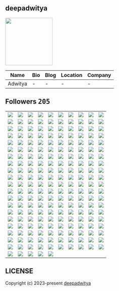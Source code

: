 ## deepadwitya
<img src="https://avatars.githubusercontent.com/u/89625446?v=4" width="150" />

| Name | Bio | Blog | Location | Company |
| -- | -- | -- | -- | -- |
| Adwitya | - | - | - | - |

## Followers <kbd>205</kbd>

<table width="100%">
  <tr width='100%'><td width='10%' align='center'><a href='https://github.com/kenjinote'><img src='https://avatars.githubusercontent.com/u/2605401?v=4' /></a></td><td width='10%' align='center'><a href='https://github.com/Sawi78112'><img src='https://avatars.githubusercontent.com/u/4213074?v=4' /></a></td><td width='10%' align='center'><a href='https://github.com/billyfischbach'><img src='https://avatars.githubusercontent.com/u/5067515?v=4' /></a></td><td width='10%' align='center'><a href='https://github.com/eva57gr'><img src='https://avatars.githubusercontent.com/u/5327231?v=4' /></a></td><td width='10%' align='center'><a href='https://github.com/ccbearyeh'><img src='https://avatars.githubusercontent.com/u/5384439?v=4' /></a></td><td width='10%' align='center'><a href='https://github.com/jjfhwang'><img src='https://avatars.githubusercontent.com/u/5413597?v=4' /></a></td><td width='10%' align='center'><a href='https://github.com/gino2013'><img src='https://avatars.githubusercontent.com/u/5793569?v=4' /></a></td><td width='10%' align='center'><a href='https://github.com/riseansmal'><img src='https://avatars.githubusercontent.com/u/6877737?v=4' /></a></td><td width='10%' align='center'><a href='https://github.com/seehiong'><img src='https://avatars.githubusercontent.com/u/6965893?v=4' /></a></td><td width='10%' align='center'><a href='https://github.com/topsecretagent007'><img src='https://avatars.githubusercontent.com/u/7397803?v=4' /></a></td></tr><tr width='100%'><td width='10%' align='center'><a href='https://github.com/KylerCondran'><img src='https://avatars.githubusercontent.com/u/7399939?v=4' /></a></td><td width='10%' align='center'><a href='https://github.com/onamfc'><img src='https://avatars.githubusercontent.com/u/8187699?v=4' /></a></td><td width='10%' align='center'><a href='https://github.com/murapadev'><img src='https://avatars.githubusercontent.com/u/10557163?v=4' /></a></td><td width='10%' align='center'><a href='https://github.com/dbunt1tled'><img src='https://avatars.githubusercontent.com/u/16355486?v=4' /></a></td><td width='10%' align='center'><a href='https://github.com/IDouble'><img src='https://avatars.githubusercontent.com/u/18186995?v=4' /></a></td><td width='10%' align='center'><a href='https://github.com/Fadhaa'><img src='https://avatars.githubusercontent.com/u/18240431?v=4' /></a></td><td width='10%' align='center'><a href='https://github.com/jackccrawford'><img src='https://avatars.githubusercontent.com/u/18580445?v=4' /></a></td><td width='10%' align='center'><a href='https://github.com/djvelimir'><img src='https://avatars.githubusercontent.com/u/20823832?v=4' /></a></td><td width='10%' align='center'><a href='https://github.com/danielmrtnvc'><img src='https://avatars.githubusercontent.com/u/23488585?v=4' /></a></td><td width='10%' align='center'><a href='https://github.com/ChariotRed'><img src='https://avatars.githubusercontent.com/u/25374213?v=4' /></a></td></tr><tr width='100%'><td width='10%' align='center'><a href='https://github.com/visualGravitySense'><img src='https://avatars.githubusercontent.com/u/26278690?v=4' /></a></td><td width='10%' align='center'><a href='https://github.com/sungeer'><img src='https://avatars.githubusercontent.com/u/26924670?v=4' /></a></td><td width='10%' align='center'><a href='https://github.com/jelspace'><img src='https://avatars.githubusercontent.com/u/27209430?v=4' /></a></td><td width='10%' align='center'><a href='https://github.com/Benjamin-cup'><img src='https://avatars.githubusercontent.com/u/33036584?v=4' /></a></td><td width='10%' align='center'><a href='https://github.com/cashblaze129'><img src='https://avatars.githubusercontent.com/u/33608400?v=4' /></a></td><td width='10%' align='center'><a href='https://github.com/Ideal-Softer'><img src='https://avatars.githubusercontent.com/u/36896525?v=4' /></a></td><td width='10%' align='center'><a href='https://github.com/Landon153'><img src='https://avatars.githubusercontent.com/u/43365714?v=4' /></a></td><td width='10%' align='center'><a href='https://github.com/standardgalactic'><img src='https://avatars.githubusercontent.com/u/43516554?v=4' /></a></td><td width='10%' align='center'><a href='https://github.com/sandibrrm'><img src='https://avatars.githubusercontent.com/u/43517564?v=4' /></a></td><td width='10%' align='center'><a href='https://github.com/AchrafReyani'><img src='https://avatars.githubusercontent.com/u/43996450?v=4' /></a></td></tr><tr width='100%'><td width='10%' align='center'><a href='https://github.com/NiniTurner'><img src='https://avatars.githubusercontent.com/u/44910620?v=4' /></a></td><td width='10%' align='center'><a href='https://github.com/nstrmx'><img src='https://avatars.githubusercontent.com/u/45055549?v=4' /></a></td><td width='10%' align='center'><a href='https://github.com/jfullstackdev'><img src='https://avatars.githubusercontent.com/u/47092464?v=4' /></a></td><td width='10%' align='center'><a href='https://github.com/ryo8000'><img src='https://avatars.githubusercontent.com/u/49798519?v=4' /></a></td><td width='10%' align='center'><a href='https://github.com/emmanuelvelmo'><img src='https://avatars.githubusercontent.com/u/51292782?v=4' /></a></td><td width='10%' align='center'><a href='https://github.com/TuRuSkT11'><img src='https://avatars.githubusercontent.com/u/53394750?v=4' /></a></td><td width='10%' align='center'><a href='https://github.com/kelvinMORURI'><img src='https://avatars.githubusercontent.com/u/54265555?v=4' /></a></td><td width='10%' align='center'><a href='https://github.com/cerenyilmazjinx'><img src='https://avatars.githubusercontent.com/u/56936296?v=4' /></a></td><td width='10%' align='center'><a href='https://github.com/tm-0430'><img src='https://avatars.githubusercontent.com/u/57335230?v=4' /></a></td><td width='10%' align='center'><a href='https://github.com/bocaletto-luca'><img src='https://avatars.githubusercontent.com/u/58043613?v=4' /></a></td></tr><tr width='100%'><td width='10%' align='center'><a href='https://github.com/oluiscabral'><img src='https://avatars.githubusercontent.com/u/58452540?v=4' /></a></td><td width='10%' align='center'><a href='https://github.com/alighasemi889'><img src='https://avatars.githubusercontent.com/u/58810370?v=4' /></a></td><td width='10%' align='center'><a href='https://github.com/marcmotta'><img src='https://avatars.githubusercontent.com/u/60157172?v=4' /></a></td><td width='10%' align='center'><a href='https://github.com/hosseinghDev'><img src='https://avatars.githubusercontent.com/u/60262273?v=4' /></a></td><td width='10%' align='center'><a href='https://github.com/aantoooon'><img src='https://avatars.githubusercontent.com/u/62193371?v=4' /></a></td><td width='10%' align='center'><a href='https://github.com/QOZU'><img src='https://avatars.githubusercontent.com/u/64510789?v=4' /></a></td><td width='10%' align='center'><a href='https://github.com/hajigur69'><img src='https://avatars.githubusercontent.com/u/66867581?v=4' /></a></td><td width='10%' align='center'><a href='https://github.com/VictoriaCabirta'><img src='https://avatars.githubusercontent.com/u/67331250?v=4' /></a></td><td width='10%' align='center'><a href='https://github.com/ewhu'><img src='https://avatars.githubusercontent.com/u/71063216?v=4' /></a></td><td width='10%' align='center'><a href='https://github.com/manmohanhunjan'><img src='https://avatars.githubusercontent.com/u/71703296?v=4' /></a></td></tr><tr width='100%'><td width='10%' align='center'><a href='https://github.com/JohnMwendwa'><img src='https://avatars.githubusercontent.com/u/72663882?v=4' /></a></td><td width='10%' align='center'><a href='https://github.com/Zack4DEV'><img src='https://avatars.githubusercontent.com/u/73597675?v=4' /></a></td><td width='10%' align='center'><a href='https://github.com/xgek'><img src='https://avatars.githubusercontent.com/u/73622401?v=4' /></a></td><td width='10%' align='center'><a href='https://github.com/mbitujames'><img src='https://avatars.githubusercontent.com/u/78168933?v=4' /></a></td><td width='10%' align='center'><a href='https://github.com/helallao'><img src='https://avatars.githubusercontent.com/u/78656003?v=4' /></a></td><td width='10%' align='center'><a href='https://github.com/thisalireza'><img src='https://avatars.githubusercontent.com/u/81307350?v=4' /></a></td><td width='10%' align='center'><a href='https://github.com/Raquel-Fernandez'><img src='https://avatars.githubusercontent.com/u/81975272?v=4' /></a></td><td width='10%' align='center'><a href='https://github.com/otsupom'><img src='https://avatars.githubusercontent.com/u/86154133?v=4' /></a></td><td width='10%' align='center'><a href='https://github.com/AmirulAndalib'><img src='https://avatars.githubusercontent.com/u/86344856?v=4' /></a></td><td width='10%' align='center'><a href='https://github.com/seckinyasar'><img src='https://avatars.githubusercontent.com/u/86570205?v=4' /></a></td></tr><tr width='100%'><td width='10%' align='center'><a href='https://github.com/Shinbatsu'><img src='https://avatars.githubusercontent.com/u/87991929?v=4' /></a></td><td width='10%' align='center'><a href='https://github.com/huytg1007'><img src='https://avatars.githubusercontent.com/u/88336473?v=4' /></a></td><td width='10%' align='center'><a href='https://github.com/mg-e'><img src='https://avatars.githubusercontent.com/u/89415673?v=4' /></a></td><td width='10%' align='center'><a href='https://github.com/yuskraft'><img src='https://avatars.githubusercontent.com/u/89844466?v=4' /></a></td><td width='10%' align='center'><a href='https://github.com/AbdullahRashid133'><img src='https://avatars.githubusercontent.com/u/89905186?v=4' /></a></td><td width='10%' align='center'><a href='https://github.com/Cre4T3Tiv3'><img src='https://avatars.githubusercontent.com/u/90336421?v=4' /></a></td><td width='10%' align='center'><a href='https://github.com/Davidevlops'><img src='https://avatars.githubusercontent.com/u/91037972?v=4' /></a></td><td width='10%' align='center'><a href='https://github.com/ezozu'><img src='https://avatars.githubusercontent.com/u/91341753?v=4' /></a></td><td width='10%' align='center'><a href='https://github.com/v-mv'><img src='https://avatars.githubusercontent.com/u/91957475?v=4' /></a></td><td width='10%' align='center'><a href='https://github.com/iam-harshsoni'><img src='https://avatars.githubusercontent.com/u/95012191?v=4' /></a></td></tr><tr width='100%'><td width='10%' align='center'><a href='https://github.com/Yadavanurag13'><img src='https://avatars.githubusercontent.com/u/95437051?v=4' /></a></td><td width='10%' align='center'><a href='https://github.com/george0st'><img src='https://avatars.githubusercontent.com/u/95856749?v=4' /></a></td><td width='10%' align='center'><a href='https://github.com/ludo53'><img src='https://avatars.githubusercontent.com/u/97764715?v=4' /></a></td><td width='10%' align='center'><a href='https://github.com/heinodendal'><img src='https://avatars.githubusercontent.com/u/98295046?v=4' /></a></td><td width='10%' align='center'><a href='https://github.com/Shahir-47'><img src='https://avatars.githubusercontent.com/u/98346408?v=4' /></a></td><td width='10%' align='center'><a href='https://github.com/christian-schw'><img src='https://avatars.githubusercontent.com/u/100429187?v=4' /></a></td><td width='10%' align='center'><a href='https://github.com/oluoko'><img src='https://avatars.githubusercontent.com/u/101041804?v=4' /></a></td><td width='10%' align='center'><a href='https://github.com/neuronix2025'><img src='https://avatars.githubusercontent.com/u/101916048?v=4' /></a></td><td width='10%' align='center'><a href='https://github.com/md-rifatkhan'><img src='https://avatars.githubusercontent.com/u/102645154?v=4' /></a></td><td width='10%' align='center'><a href='https://github.com/m-bwela'><img src='https://avatars.githubusercontent.com/u/103028236?v=4' /></a></td></tr><tr width='100%'><td width='10%' align='center'><a href='https://github.com/bert093'><img src='https://avatars.githubusercontent.com/u/103609643?v=4' /></a></td><td width='10%' align='center'><a href='https://github.com/General-MP'><img src='https://avatars.githubusercontent.com/u/103930078?v=4' /></a></td><td width='10%' align='center'><a href='https://github.com/nimakian'><img src='https://avatars.githubusercontent.com/u/106957401?v=4' /></a></td><td width='10%' align='center'><a href='https://github.com/devimccallion'><img src='https://avatars.githubusercontent.com/u/109635993?v=4' /></a></td><td width='10%' align='center'><a href='https://github.com/shahriar0999'><img src='https://avatars.githubusercontent.com/u/110348315?v=4' /></a></td><td width='10%' align='center'><a href='https://github.com/Nagdy8888'><img src='https://avatars.githubusercontent.com/u/111529534?v=4' /></a></td><td width='10%' align='center'><a href='https://github.com/DIMFLIX'><img src='https://avatars.githubusercontent.com/u/112165977?v=4' /></a></td><td width='10%' align='center'><a href='https://github.com/EminHaziyev'><img src='https://avatars.githubusercontent.com/u/113848558?v=4' /></a></td><td width='10%' align='center'><a href='https://github.com/bhza'><img src='https://avatars.githubusercontent.com/u/114709419?v=4' /></a></td><td width='10%' align='center'><a href='https://github.com/COSSAVVU'><img src='https://avatars.githubusercontent.com/u/115111295?v=4' /></a></td></tr><tr width='100%'><td width='10%' align='center'><a href='https://github.com/laurindoisaac'><img src='https://avatars.githubusercontent.com/u/116688165?v=4' /></a></td><td width='10%' align='center'><a href='https://github.com/NicolasVegaQ'><img src='https://avatars.githubusercontent.com/u/116695317?v=4' /></a></td><td width='10%' align='center'><a href='https://github.com/germainelee'><img src='https://avatars.githubusercontent.com/u/118464031?v=4' /></a></td><td width='10%' align='center'><a href='https://github.com/cepseu1'><img src='https://avatars.githubusercontent.com/u/118836783?v=4' /></a></td><td width='10%' align='center'><a href='https://github.com/Nirkrolm72650'><img src='https://avatars.githubusercontent.com/u/119167054?v=4' /></a></td><td width='10%' align='center'><a href='https://github.com/RezaBehnoud'><img src='https://avatars.githubusercontent.com/u/119262375?v=4' /></a></td><td width='10%' align='center'><a href='https://github.com/AymaneMehdi'><img src='https://avatars.githubusercontent.com/u/119676798?v=4' /></a></td><td width='10%' align='center'><a href='https://github.com/FHajid'><img src='https://avatars.githubusercontent.com/u/120089837?v=4' /></a></td><td width='10%' align='center'><a href='https://github.com/DavoudMolaei'><img src='https://avatars.githubusercontent.com/u/121189075?v=4' /></a></td><td width='10%' align='center'><a href='https://github.com/Kirito9910'><img src='https://avatars.githubusercontent.com/u/121258433?v=4' /></a></td></tr><tr width='100%'><td width='10%' align='center'><a href='https://github.com/tubakhxn'><img src='https://avatars.githubusercontent.com/u/122105012?v=4' /></a></td><td width='10%' align='center'><a href='https://github.com/gautampoojari'><img src='https://avatars.githubusercontent.com/u/122372375?v=4' /></a></td><td width='10%' align='center'><a href='https://github.com/K1rsN7'><img src='https://avatars.githubusercontent.com/u/123446875?v=4' /></a></td><td width='10%' align='center'><a href='https://github.com/MwitiPeter'><img src='https://avatars.githubusercontent.com/u/124337409?v=4' /></a></td><td width='10%' align='center'><a href='https://github.com/RafalW3bCraft'><img src='https://avatars.githubusercontent.com/u/126445142?v=4' /></a></td><td width='10%' align='center'><a href='https://github.com/GitXpresso'><img src='https://avatars.githubusercontent.com/u/126926699?v=4' /></a></td><td width='10%' align='center'><a href='https://github.com/phntmzn'><img src='https://avatars.githubusercontent.com/u/126989297?v=4' /></a></td><td width='10%' align='center'><a href='https://github.com/devddine'><img src='https://avatars.githubusercontent.com/u/128975433?v=4' /></a></td><td width='10%' align='center'><a href='https://github.com/LINDEX171'><img src='https://avatars.githubusercontent.com/u/129359610?v=4' /></a></td><td width='10%' align='center'><a href='https://github.com/otaviossousa'><img src='https://avatars.githubusercontent.com/u/130789571?v=4' /></a></td></tr><tr width='100%'><td width='10%' align='center'><a href='https://github.com/Abdellahsyani'><img src='https://avatars.githubusercontent.com/u/133210126?v=4' /></a></td><td width='10%' align='center'><a href='https://github.com/Willie169'><img src='https://avatars.githubusercontent.com/u/133617026?v=4' /></a></td><td width='10%' align='center'><a href='https://github.com/Kei-K23'><img src='https://avatars.githubusercontent.com/u/134714087?v=4' /></a></td><td width='10%' align='center'><a href='https://github.com/Thapakon-thai'><img src='https://avatars.githubusercontent.com/u/134791817?v=4' /></a></td><td width='10%' align='center'><a href='https://github.com/Laqrabti'><img src='https://avatars.githubusercontent.com/u/137748143?v=4' /></a></td><td width='10%' align='center'><a href='https://github.com/Accercle'><img src='https://avatars.githubusercontent.com/u/138025980?v=4' /></a></td><td width='10%' align='center'><a href='https://github.com/Emmanuel-75'><img src='https://avatars.githubusercontent.com/u/138172078?v=4' /></a></td><td width='10%' align='center'><a href='https://github.com/N1TEB0I'><img src='https://avatars.githubusercontent.com/u/138403094?v=4' /></a></td><td width='10%' align='center'><a href='https://github.com/AhmadTigress'><img src='https://avatars.githubusercontent.com/u/139285648?v=4' /></a></td><td width='10%' align='center'><a href='https://github.com/EduardoDosSantosFerreira'><img src='https://avatars.githubusercontent.com/u/139907452?v=4' /></a></td></tr><tr width='100%'><td width='10%' align='center'><a href='https://github.com/B2Kumar03'><img src='https://avatars.githubusercontent.com/u/140134657?v=4' /></a></td><td width='10%' align='center'><a href='https://github.com/AmirPeyravan'><img src='https://avatars.githubusercontent.com/u/141130613?v=4' /></a></td><td width='10%' align='center'><a href='https://github.com/Hotchapu13'><img src='https://avatars.githubusercontent.com/u/144183939?v=4' /></a></td><td width='10%' align='center'><a href='https://github.com/marichu-kt'><img src='https://avatars.githubusercontent.com/u/145447256?v=4' /></a></td><td width='10%' align='center'><a href='https://github.com/KartofelnKatze'><img src='https://avatars.githubusercontent.com/u/145869394?v=4' /></a></td><td width='10%' align='center'><a href='https://github.com/codewithdhruba01'><img src='https://avatars.githubusercontent.com/u/146111647?v=4' /></a></td><td width='10%' align='center'><a href='https://github.com/ParhamPK03'><img src='https://avatars.githubusercontent.com/u/146434435?v=4' /></a></td><td width='10%' align='center'><a href='https://github.com/bravonokoth'><img src='https://avatars.githubusercontent.com/u/147088472?v=4' /></a></td><td width='10%' align='center'><a href='https://github.com/Nutrijelly'><img src='https://avatars.githubusercontent.com/u/149292645?v=4' /></a></td><td width='10%' align='center'><a href='https://github.com/jatin0670'><img src='https://avatars.githubusercontent.com/u/150318219?v=4' /></a></td></tr><tr width='100%'><td width='10%' align='center'><a href='https://github.com/abderrahmane-laourf'><img src='https://avatars.githubusercontent.com/u/152749612?v=4' /></a></td><td width='10%' align='center'><a href='https://github.com/sevenjunebaby'><img src='https://avatars.githubusercontent.com/u/157961276?v=4' /></a></td><td width='10%' align='center'><a href='https://github.com/Yosefm17'><img src='https://avatars.githubusercontent.com/u/161704496?v=4' /></a></td><td width='10%' align='center'><a href='https://github.com/thelabmde'><img src='https://avatars.githubusercontent.com/u/161765219?v=4' /></a></td><td width='10%' align='center'><a href='https://github.com/bayisagit'><img src='https://avatars.githubusercontent.com/u/162313260?v=4' /></a></td><td width='10%' align='center'><a href='https://github.com/BhagwaniVishi'><img src='https://avatars.githubusercontent.com/u/162348077?v=4' /></a></td><td width='10%' align='center'><a href='https://github.com/yyle88'><img src='https://avatars.githubusercontent.com/u/162403837?v=4' /></a></td><td width='10%' align='center'><a href='https://github.com/0joseDark'><img src='https://avatars.githubusercontent.com/u/162716366?v=4' /></a></td><td width='10%' align='center'><a href='https://github.com/nwrabz'><img src='https://avatars.githubusercontent.com/u/162750257?v=4' /></a></td><td width='10%' align='center'><a href='https://github.com/HARRY5D'><img src='https://avatars.githubusercontent.com/u/163107332?v=4' /></a></td></tr><tr width='100%'><td width='10%' align='center'><a href='https://github.com/aridepai17'><img src='https://avatars.githubusercontent.com/u/163564671?v=4' /></a></td><td width='10%' align='center'><a href='https://github.com/Mohsen-malekifard'><img src='https://avatars.githubusercontent.com/u/163771330?v=4' /></a></td><td width='10%' align='center'><a href='https://github.com/PlusUltraCode'><img src='https://avatars.githubusercontent.com/u/164465431?v=4' /></a></td><td width='10%' align='center'><a href='https://github.com/LWG13'><img src='https://avatars.githubusercontent.com/u/164619164?v=4' /></a></td><td width='10%' align='center'><a href='https://github.com/bhagyeshsp'><img src='https://avatars.githubusercontent.com/u/165566941?v=4' /></a></td><td width='10%' align='center'><a href='https://github.com/Brandon-CODE-SVG'><img src='https://avatars.githubusercontent.com/u/172068640?v=4' /></a></td><td width='10%' align='center'><a href='https://github.com/iisavzxie'><img src='https://avatars.githubusercontent.com/u/172165024?v=4' /></a></td><td width='10%' align='center'><a href='https://github.com/raufurislam'><img src='https://avatars.githubusercontent.com/u/174232996?v=4' /></a></td><td width='10%' align='center'><a href='https://github.com/JawherKl'><img src='https://avatars.githubusercontent.com/u/174592810?v=4' /></a></td><td width='10%' align='center'><a href='https://github.com/freakysixsiege'><img src='https://avatars.githubusercontent.com/u/174766672?v=4' /></a></td></tr><tr width='100%'><td width='10%' align='center'><a href='https://github.com/Keshav-tech31'><img src='https://avatars.githubusercontent.com/u/175376260?v=4' /></a></td><td width='10%' align='center'><a href='https://github.com/aannuuujj'><img src='https://avatars.githubusercontent.com/u/175406785?v=4' /></a></td><td width='10%' align='center'><a href='https://github.com/Thesmitmungara'><img src='https://avatars.githubusercontent.com/u/177387669?v=4' /></a></td><td width='10%' align='center'><a href='https://github.com/MarcoA-Pozol'><img src='https://avatars.githubusercontent.com/u/178321931?v=4' /></a></td><td width='10%' align='center'><a href='https://github.com/Govindgurjar930'><img src='https://avatars.githubusercontent.com/u/180566992?v=4' /></a></td><td width='10%' align='center'><a href='https://github.com/Felix-Web-Dev'><img src='https://avatars.githubusercontent.com/u/180760153?v=4' /></a></td><td width='10%' align='center'><a href='https://github.com/JOELNATHAN544'><img src='https://avatars.githubusercontent.com/u/180976964?v=4' /></a></td><td width='10%' align='center'><a href='https://github.com/mi6paulino'><img src='https://avatars.githubusercontent.com/u/181088958?v=4' /></a></td><td width='10%' align='center'><a href='https://github.com/chirsdav'><img src='https://avatars.githubusercontent.com/u/181616529?v=4' /></a></td><td width='10%' align='center'><a href='https://github.com/pouryaPKGit'><img src='https://avatars.githubusercontent.com/u/182088688?v=4' /></a></td></tr><tr width='100%'><td width='10%' align='center'><a href='https://github.com/Nahid837'><img src='https://avatars.githubusercontent.com/u/182810921?v=4' /></a></td><td width='10%' align='center'><a href='https://github.com/MllRAGE'><img src='https://avatars.githubusercontent.com/u/183800653?v=4' /></a></td><td width='10%' align='center'><a href='https://github.com/1JosephR'><img src='https://avatars.githubusercontent.com/u/185217691?v=4' /></a></td><td width='10%' align='center'><a href='https://github.com/Theusalmd'><img src='https://avatars.githubusercontent.com/u/185742163?v=4' /></a></td><td width='10%' align='center'><a href='https://github.com/MdShawonForazi'><img src='https://avatars.githubusercontent.com/u/185961339?v=4' /></a></td><td width='10%' align='center'><a href='https://github.com/Sudoharry'><img src='https://avatars.githubusercontent.com/u/186198845?v=4' /></a></td><td width='10%' align='center'><a href='https://github.com/DezNyuh'><img src='https://avatars.githubusercontent.com/u/186508113?v=4' /></a></td><td width='10%' align='center'><a href='https://github.com/Dennis-J-Carroll'><img src='https://avatars.githubusercontent.com/u/187203788?v=4' /></a></td><td width='10%' align='center'><a href='https://github.com/Cyborn-Cshot'><img src='https://avatars.githubusercontent.com/u/187529915?v=4' /></a></td><td width='10%' align='center'><a href='https://github.com/rezaaghaei6'><img src='https://avatars.githubusercontent.com/u/187611333?v=4' /></a></td></tr><tr width='100%'><td width='10%' align='center'><a href='https://github.com/Unfathomable-08'><img src='https://avatars.githubusercontent.com/u/188040617?v=4' /></a></td><td width='10%' align='center'><a href='https://github.com/Dragon0513'><img src='https://avatars.githubusercontent.com/u/188321768?v=4' /></a></td><td width='10%' align='center'><a href='https://github.com/itsokayyybro'><img src='https://avatars.githubusercontent.com/u/188339131?v=4' /></a></td><td width='10%' align='center'><a href='https://github.com/alisongbs'><img src='https://avatars.githubusercontent.com/u/188419195?v=4' /></a></td><td width='10%' align='center'><a href='https://github.com/zerod0t'><img src='https://avatars.githubusercontent.com/u/188635472?v=4' /></a></td><td width='10%' align='center'><a href='https://github.com/Zeini-23025'><img src='https://avatars.githubusercontent.com/u/191736460?v=4' /></a></td><td width='10%' align='center'><a href='https://github.com/siddhantshukla108'><img src='https://avatars.githubusercontent.com/u/191824558?v=4' /></a></td><td width='10%' align='center'><a href='https://github.com/MuratKomurcu1'><img src='https://avatars.githubusercontent.com/u/192537423?v=4' /></a></td><td width='10%' align='center'><a href='https://github.com/LinuxJS'><img src='https://avatars.githubusercontent.com/u/193270912?v=4' /></a></td><td width='10%' align='center'><a href='https://github.com/cg98020455'><img src='https://avatars.githubusercontent.com/u/196563348?v=4' /></a></td></tr><tr width='100%'><td width='10%' align='center'><a href='https://github.com/howls-moving-castle'><img src='https://avatars.githubusercontent.com/u/197007866?v=4' /></a></td><td width='10%' align='center'><a href='https://github.com/techEdge3030'><img src='https://avatars.githubusercontent.com/u/198786079?v=4' /></a></td><td width='10%' align='center'><a href='https://github.com/MohamedAhmed-SUT'><img src='https://avatars.githubusercontent.com/u/200943539?v=4' /></a></td><td width='10%' align='center'><a href='https://github.com/skyworth-web'><img src='https://avatars.githubusercontent.com/u/201231771?v=4' /></a></td><td width='10%' align='center'><a href='https://github.com/d3v1sh'><img src='https://avatars.githubusercontent.com/u/206030926?v=4' /></a></td><td width='10%' align='center'><a href='https://github.com/yosuke-kuroki'><img src='https://avatars.githubusercontent.com/u/206260453?v=4' /></a></td><td width='10%' align='center'><a href='https://github.com/nelbetancur'><img src='https://avatars.githubusercontent.com/u/207216445?v=4' /></a></td><td width='10%' align='center'><a href='https://github.com/Cboy220'><img src='https://avatars.githubusercontent.com/u/208152663?v=4' /></a></td><td width='10%' align='center'><a href='https://github.com/Miny662'><img src='https://avatars.githubusercontent.com/u/208181089?v=4' /></a></td><td width='10%' align='center'><a href='https://github.com/BitMorphX'><img src='https://avatars.githubusercontent.com/u/209542916?v=4' /></a></td></tr><tr width='100%'><td width='10%' align='center'><a href='https://github.com/Ayintoya'><img src='https://avatars.githubusercontent.com/u/209576709?v=4' /></a></td><td width='10%' align='center'><a href='https://github.com/Lyne6666'><img src='https://avatars.githubusercontent.com/u/210183111?v=4' /></a></td><td width='10%' align='center'><a href='https://github.com/nafiul-afk'><img src='https://avatars.githubusercontent.com/u/210251627?v=4' /></a></td><td width='10%' align='center'><a href='https://github.com/RlCK-SANCHEZ'><img src='https://avatars.githubusercontent.com/u/211082699?v=4' /></a></td><td width='10%' align='center'><a href='https://github.com/NOUHABL'><img src='https://avatars.githubusercontent.com/u/213374654?v=4' /></a></td><td width='10%' align='center'><a href='https://github.com/rosem-coder'><img src='https://avatars.githubusercontent.com/u/215123728?v=4' /></a></td><td width='10%' align='center'><a href='https://github.com/XO-Roham'><img src='https://avatars.githubusercontent.com/u/215386857?v=4' /></a></td><td width='10%' align='center'><a href='https://github.com/islajr01'><img src='https://avatars.githubusercontent.com/u/215477071?v=4' /></a></td><td width='10%' align='center'><a href='https://github.com/lucaboca82'><img src='https://avatars.githubusercontent.com/u/215742493?v=4' /></a></td><td width='10%' align='center'><a href='https://github.com/elek80s'><img src='https://avatars.githubusercontent.com/u/216082151?v=4' /></a></td></tr><tr width='100%'><td width='10%' align='center'><a href='https://github.com/sezindartar'><img src='https://avatars.githubusercontent.com/u/217591458?v=4' /></a></td><td width='10%' align='center'><a href='https://github.com/heracodes123'><img src='https://avatars.githubusercontent.com/u/218037790?v=4' /></a></td><td width='10%' align='center'><a href='https://github.com/RALSEl'><img src='https://avatars.githubusercontent.com/u/218372203?v=4' /></a></td><td width='10%' align='center'><a href='https://github.com/uhsr'><img src='https://avatars.githubusercontent.com/u/220242888?v=4' /></a></td><td width='10%' align='center'><a href='https://github.com/S-raky'><img src='https://avatars.githubusercontent.com/u/220777032?v=4' /></a></td>
</table>

## LICENSE
Copyright (c) 2023-present [deepadwitya](https://github.com/deepadwitya)
